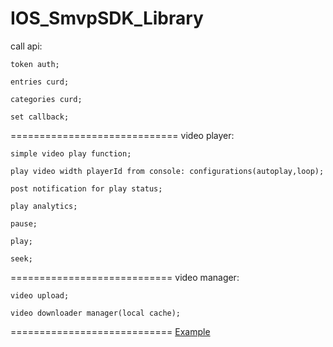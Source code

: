 IOS_SmvpSDK_Library
==================
call api:

	token auth;

	entries curd;

	categories curd;

	set callback;
=============================
video player:

	simple video play function;

	play video width playerId from console: configurations(autoplay,loop);

	post notification for play status;

	play analytics;

	pause;

	play;

	seek;
============================
video manager:

	video upload;

	video downloader manager(local cache);	
============================
[Example](https://github.com/stonemountain/IOS_Example)		
